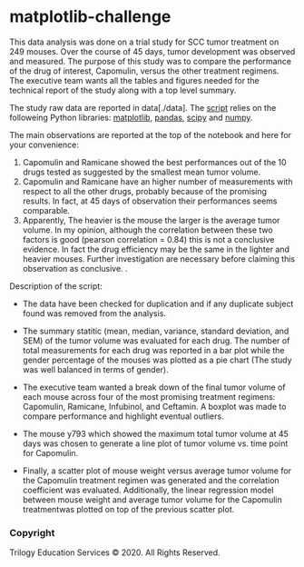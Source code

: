 # matplotlib-challenge

This data analysis was done on a trial study for SCC tumor treatment on 249 mouses. Over the course of 45 days, tumor development was observed and measured. The purpose of this study was to compare the performance of the drug of interest, Capomulin, versus the other treatment regimens. The executive team wants all the tables and figures needed for the technical report of the study along with a top level summary.

The study raw data are reported in data[./data]. The [script](./pymaceuticals_starter.ipybn) relies on the followeing Python libraries: [matplotlib](https://matplotlib.org/), [pandas](https://pandas.pydata.org/docs/), [scipy](https://docs.scipy.org/doc/scipy/reference/) and [numpy](https://numpy.org/doc/). 

The main observations are reported at the top of the notebook and here for your convenience:
1. Capomulin and Ramicane showed the best performances out of the 10 drugs tested as suggested by the smallest mean tumor volume.
2. Capomulin and Ramicane have an higher number of measurements with respect to all the other drugs, probably because of the promising results. In fact, at 45 days of observation their performances seems comparable.
3. Apparently, The heavier is the mouse the larger is the average tumor volume. In my opinion, although the correlation between these two factors is good (pearson correlation = 0.84) this is not a conclusive evidence. In fact the drug efficiency may be the same in the lighter and heavier mouses. Further investigation are necessary before claiming this observation as conclusive. .

Description of the script:
* The data have been checked for duplication and if any duplicate subject found was removed from the analysis.
* The summary statitic (mean, median, variance, standard deviation, and SEM) of the tumor volume was evaluated for each drug. The number of total measurements for each drug was reported in a bar plot while the gender percentage of the mouses was plotted as a pie chart (The study was well balanced in terms of gender). 
* The executive team wanted a break down of the final tumor volume of each mouse across four of the most promising treatment regimens: Capomulin, Ramicane, Infubinol, and Ceftamin. A boxplot was made to compare performance and highlight eventual outliers.
* The mouse y793 which showed the maximum total tumor volume at 45 days was chosen to generate a line plot of tumor volume vs. time point for Capomulin.

* Finally, a scatter plot of mouse weight versus average tumor volume for the Capomulin treatment regimen was generated and the correlation coefficient was evaluated. Additionally, the linear regression model between mouse weight and average tumor volume for the Capomulin treatmentwas plotted on top of the previous scatter plot.


### Copyright

Trilogy Education Services © 2020. All Rights Reserved.
